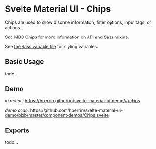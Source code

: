 # Svelte Material UI - Chips

Chips are used to show discrete information, filter options, input tags, or actions.

See [MDC Chips](https://material.io/develop/web/components/chips/) for more information on API and Sass mixins.

See [the Sass variable file](https://github.com/material-components/material-components-web/blob/master/packages/mdc-chips/_variables.scss) for styling variables.

## Basic Usage

todo...

## Demo

*in action:* https://hperrin.github.io/svelte-material-ui-demo/#/chips

*demo code:* https://github.com/hperrin/svelte-material-ui-demo/blob/master/component-demos/Chips.svelte

## Exports

todo...